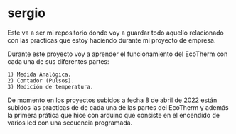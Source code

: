 # sergio
Este va a ser mi repositorio donde voy a guardar todo aquello relacionado con las practicas que estoy haciendo durante mi proyecto de empresa.

Durante este proyecto voy a aprender el funcionamiento del EcoTherm con cada una de sus diferentes partes:
	
	1) Medida Analógica.
	2) Contador (Pulsos).
	3) Medición de temperatura.

De momento en los proyectos subidos a fecha 8 de abril de 2022 están subidos las practicas de de cada una de las partes del EcoTherm y además la primera prática que hice con arduino que consiste en el encendido de varios led con una secuencia programada. 
